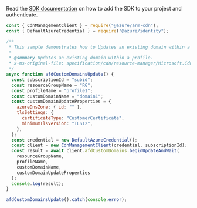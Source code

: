 Read the [SDK documentation](https://github.com/Azure/azure-sdk-for-js/blob/%40azure%2Farm-cdn_7.0.0/sdk/cdn/arm-cdn/README.md) on how to add the SDK to your project and authenticate.

```javascript
const { CdnManagementClient } = require("@azure/arm-cdn");
const { DefaultAzureCredential } = require("@azure/identity");

/**
 * This sample demonstrates how to Updates an existing domain within a profile.
 *
 * @summary Updates an existing domain within a profile.
 * x-ms-original-file: specification/cdn/resource-manager/Microsoft.Cdn/stable/2021-06-01/examples/AFDCustomDomains_Update.json
 */
async function afdCustomDomainsUpdate() {
  const subscriptionId = "subid";
  const resourceGroupName = "RG";
  const profileName = "profile1";
  const customDomainName = "domain1";
  const customDomainUpdateProperties = {
    azureDnsZone: { id: "" },
    tlsSettings: {
      certificateType: "CustomerCertificate",
      minimumTlsVersion: "TLS12",
    },
  };
  const credential = new DefaultAzureCredential();
  const client = new CdnManagementClient(credential, subscriptionId);
  const result = await client.afdCustomDomains.beginUpdateAndWait(
    resourceGroupName,
    profileName,
    customDomainName,
    customDomainUpdateProperties
  );
  console.log(result);
}

afdCustomDomainsUpdate().catch(console.error);
```
